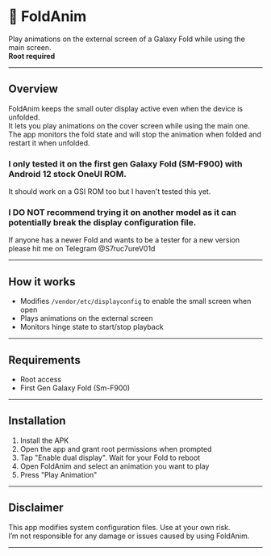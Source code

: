 # 📱 FoldAnim

Play animations on the external screen of a Galaxy Fold while using the main screen.  
**Root required**

---

## Overview
FoldAnim keeps the small outer display active even when the device is unfolded.  
It lets you play animations on the cover screen while using the main one.  
The app monitors the fold state and will stop the animation when folded and restart it when unfolded.  

### I only tested it on the first gen Galaxy Fold (SM-F900) with Android 12 stock OneUI ROM.
It should work on a GSI ROM too but I haven't tested this yet.

### I DO NOT recommend trying it on another model as it can potentially break the display configuration file.
If anyone has a newer Fold and wants to be a tester for a new version please hit me on Telegram @S7ruc7ureV01d

---

## How it works
- Modifies `/vendor/etc/displayconfig` to enable the small screen when open  
- Plays animations on the external screen  
- Monitors hinge state to start/stop playback  

---

## Requirements
- Root access  
- First Gen Galaxy Fold (Sm-F900)  

---

## Installation
1. Install the APK
2. Open the app and grant root permissions when prompted  
3. Tap "Enable dual display". Wait for your Fold to reboot
4. Open FoldAnim and select an animation you want to play
5. Press "Play Animation"

---

## Disclaimer
This app modifies system configuration files. Use at your own risk.  
I’m not responsible for any damage or issues caused by using FoldAnim.

---
